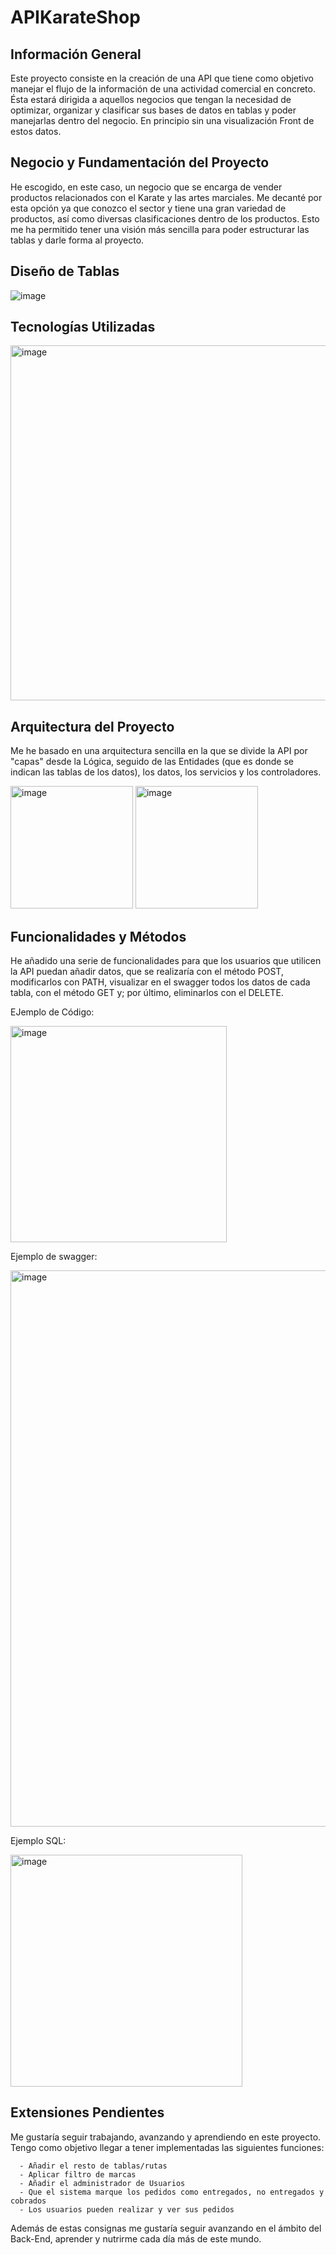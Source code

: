 # APIKarateShop

 ## Información General
 
 Este proyecto consiste en la creación de una API que tiene como objetivo manejar el flujo de la información de una actividad comercial en concreto. Ésta estará dirigida a aquellos negocios que tengan la necesidad de optimizar, organizar y clasificar sus bases de datos en tablas y poder manejarlas dentro del negocio. En principio sin una visualización Front de estos datos.  
 
 ## Negocio y Fundamentación del Proyecto
 
 He escogido, en este caso, un negocio que se encarga de vender productos relacionados con el Karate y las artes marciales. Me decanté por esta opción ya que conozco el sector y tiene una gran variedad de productos, así como diversas clasificaciones dentro de los productos. Esto me ha permitido tener una visión más sencilla para poder estructurar las tablas y darle forma al proyecto. 
 
 ## Diseño de Tablas
 ![image](https://user-images.githubusercontent.com/117834441/216579129-27a62114-f8be-4703-ad16-7f6c86bbb5be.png)

 ## Tecnologías Utilizadas 
 <img width="568" alt="image" src="https://user-images.githubusercontent.com/117834441/216579023-d5d178d3-f4c5-40fa-87b2-94d2f8527eac.png">
 
 ## Arquitectura del Proyecto
 
 Me he basado en una arquitectura sencilla en la que se divide la API por "capas" desde la Lógica, seguido de las Entidades (que es donde se indican las tablas de los datos), los datos, los servicios y los controladores. 
 
<img width="196" alt="image" src="https://user-images.githubusercontent.com/117834441/216579690-f9c19bdb-7db6-472b-8d8e-a9b2cd4da7be.png"> <img width="196" alt="image" src="https://user-images.githubusercontent.com/117834441/216579566-9b9e0f3a-41f0-48b9-b489-6231d4ce66e2.png">
 
 ## Funcionalidades y Métodos 
  
  He añadido una serie de funcionalidades para que los usuarios que utilicen la API puedan añadir datos, que se realizaría con el método POST, modificarlos con PATH, visualizar en el swagger todos los datos de cada tabla, con el método GET y; por último, eliminarlos con el DELETE. 
  
  EJemplo de Código: 
  
  <img width="346" alt="image" src="https://user-images.githubusercontent.com/117834441/216582557-d21caf29-043d-4cba-a677-64ef2793dae1.png">
  
  Ejemplo de swagger:
  
  <img width="890" alt="image" src="https://user-images.githubusercontent.com/117834441/216582759-413cda07-e387-4ec8-8f2e-d14eb4bd5d78.png">
  
  Ejemplo SQL:
  
  <img width="371" alt="image" src="https://user-images.githubusercontent.com/117834441/216582953-dee704f6-1d55-41c6-87d9-a788331ecc8f.png">
  
  ## Extensiones Pendientes
  
  Me gustaría seguir trabajando, avanzando y aprendiendo en este proyecto. Tengo como objetivo llegar a tener implementadas las siguientes funciones:
  
      - Añadir el resto de tablas/rutas
      - Aplicar filtro de marcas 
      - Añadir el administrador de Usuarios
      - Que el sistema marque los pedidos como entregados, no entregados y cobrados 
      - Los usuarios pueden realizar y ver sus pedidos
 
  Además de estas consignas me gustaría seguir avanzando en el ámbito del Back-End, aprender y nutrirme cada día más de este mundo. 
      
      



 

 
